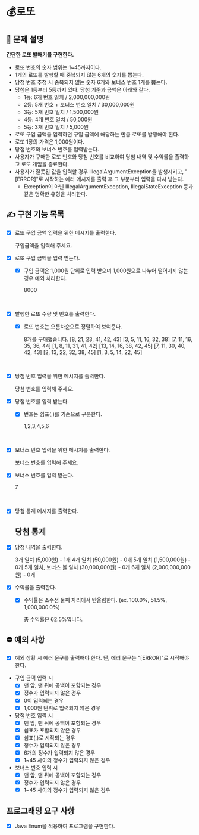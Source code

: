 # 💰로또 

## 📝 문제 설명
__간단한 로또 발매기를 구현한다.__

- 로또 번호의 숫자 범위는 1~45까지이다.
- 1개의 로또를 발행할 때 중복되지 않는 6개의 숫자를 뽑는다.
- 당첨 번호 추첨 시 중복되지 않는 숫자 6개와 보너스 번호 1개를 뽑는다.
- 당첨은 1등부터 5등까지 있다. 당첨 기준과 금액은 아래와 같다.
  - 1등: 6개 번호 일치 / 2,000,000,000원
  - 2등: 5개 번호 + 보너스 번호 일치 / 30,000,000원
  - 3등: 5개 번호 일치 / 1,500,000원
  - 4등: 4개 번호 일치 / 50,000원
  - 5등: 3개 번호 일치 / 5,000원
- 로또 구입 금액을 입력하면 구입 금액에 해당하는 만큼 로또를 발행해야 한다.
- 로또 1장의 가격은 1,000원이다.
- 당첨 번호와 보너스 번호를 입력받는다.
- 사용자가 구매한 로또 번호와 당첨 번호를 비교하여 당첨 내역 및 수익률을 출력하고 로또 게임을 종료한다.
- 사용자가 잘못된 값을 입력할 경우 IllegalArgumentException을 발생시키고, "[ERROR]"로 시작하는 에러 메시지를 출력 후 그 부분부터 입력을 다시 받는다.
  - Exception이 아닌 IllegalArgumentException, IllegalStateException 등과 같은 명확한 유형을 처리한다.

## ✍️ 구현 기능 목록
- [x] 로또 구입 금액 입력을 위한 메시지를 출력한다. 


    구입금액을 입력해 주세요.

- [x] 로또 구입 금액을 입력 받는다.
  - [x] 구입 금액은 1,000원 단위로 입력 받으며 1,000원으로 나누어 떨어지지 않는 경우 예외 처리한다.


    8000
<br>

- [x] 발행한 로또 수량 및 번호를 출력한다.
  - [x] 로또 번호는 오름차순으로 정렬하여 보여준다.
  

    8개를 구매했습니다.
    [8, 21, 23, 41, 42, 43]
    [3, 5, 11, 16, 32, 38]
    [7, 11, 16, 35, 36, 44]
    [1, 8, 11, 31, 41, 42]
    [13, 14, 16, 38, 42, 45]
    [7, 11, 30, 40, 42, 43]
    [2, 13, 22, 32, 38, 45]
    [1, 3, 5, 14, 22, 45]
<br>

- [x] 당첨 번호 입력을 위한 메시지를 출력한다.


    당첨 번호를 입력해 주세요.

- [x] 당첨 번호를 입력 받는다.
  - [x] 번호는 쉼표(,)를 기준으로 구분한다.


    1,2,3,4,5,6
<br>

- [x] 보너스 번호 입력을 위한 메시지를 출력한다.


    보너스 번호를 입력해 주세요.   

- [x] 보너스 번호를 입력 받는다.


    7

<br>

- [x] 당첨 통계 메시지를 출력한다.


    당첨 통계
    ---

- [x] 당첨 내역을 출력한다.


    3개 일치 (5,000원) - 1개
    4개 일치 (50,000원) - 0개
    5개 일치 (1,500,000원) - 0개
    5개 일치, 보너스 볼 일치 (30,000,000원) - 0개
    6개 일치 (2,000,000,000원) - 0개

- [x] 수익률을 출력한다.
  - [x] 수익률은 소수점 둘째 자리에서 반올림한다. (ex. 100.0%, 51.5%, 1,000,000.0%)


    총 수익률은 62.5%입니다.

## ⛔️ 예외 사항
- [x] 예외 상황 시 에러 문구를 출력해야 한다. 단, 에러 문구는 "[ERROR]"로 시작해야 한다.

- 구입 금액 입력 시 
  - [x] 맨 앞, 맨 뒤에 공백이 포함되는 경우
  - [x] 정수가 입력되지 않은 경우
  - [x] 0이 입력되는 경우
  - [x] 1,000원 단위로 입력되지 않은 경우
  
- 당첨 번호 입력 시
  - [x] 맨 앞, 맨 뒤에 공백이 포함되는 경우
  - [x] 쉼표가 포함되지 않은 경우
  - [x] 쉼표(,)로 시작되는 경우
  - [x] 정수가 입력되지 않은 경우
  - [x] 6개의 정수가 입력되지 않은 경우
  - [x] 1~45 사이의 정수가 입력되지 않은 경우
  
- 보너스 번호 입력 시
  - [x] 맨 앞, 맨 뒤에 공백이 포함되는 경우
  - [x] 정수가 입력되지 않은 경우
  - [x] 1~45 사이의 정수가 입력되지 않은 경우
  
## 프로그래밍 요구 사항 
- [x] Java Enum을 적용하여 프로그램을 구현한다.
